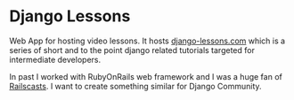 Django Lessons
===============

Web App for hosting video lessons. It hosts
[django-lessons.com](http://django-lessons.com) which is a series of short and
to the point django related tutorials targeted for intermediate developers.

In past I worked with RubyOnRails web framework and I was a huge fan of
[Railscasts](https://railscasts.com). I want to create something similar for
Django Community.
